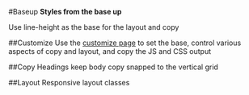 #Baseup
__Styles from the base up__

Use line-height as the base for the layout and copy

##Customize
Use the [customize page](guide/customize/index.html) to set the base, control various aspects of copy and layout, and copy the JS and CSS output

##Copy
Headings keep body copy snapped to the vertical grid

##Layout
Responsive layout classes

